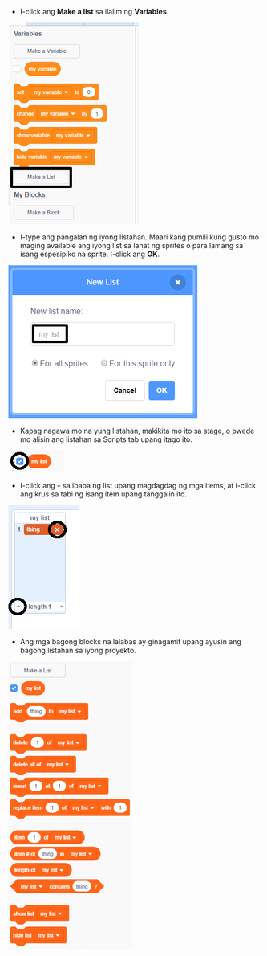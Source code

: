 + I-click ang **Make a list** sa ilalim ng **Variables**.

![Gumawa ng listahan](images/make-a-list-annotated.png)

+ I-type ang pangalan ng iyong listahan. Maari kang pumili kung gusto mo maging available ang iyong list sa lahat ng sprites o para lamang sa isang espesipiko na sprite. I-click ang **OK**.

![Pangalan ng listahan](images/list-name-annotated.png)

+ Kapag nagawa mo na yung listahan, makikita mo ito sa stage, o pwede mo alisin ang listahan sa Scripts tab upang itago ito.

![Ipakita / Itago ang listahan](images/list-show-hide-annotated.png)

+ I-click ang `+` sa ibaba ng list upang magdagdag ng mga items, at i-click ang krus sa tabi ng isang item upang tanggalin ito.

![Ipakita / Itago ang listahan](images/list-add-delete-annotated.png)

+ Ang mga bagong blocks na lalabas ay ginagamit upang ayusin ang bagong listahan sa iyong proyekto.

![Listahan ng mga blocks](images/list-blocks.png)